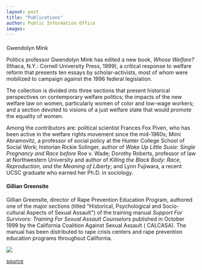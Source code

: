 ```yaml
---
layout: post
title: "Publications"
author: Public Information Office
images:
---
```


####   
Gwendolyn Mink

Politics professor Gwendolyn Mink has edited a new book, _Whose Welfare?_ (Ithaca, N.Y.: Cornell University Press, 1999), a critical response to welfare reform that presents ten essays by scholar-activists, most of whom were mobilized to campaign against the 1996 federal legislation.  

The collection is divided into three sections that present historical perspectives on contemporary welfare politics; the impacts of the new welfare law on women, particularly women of color and low-wage workers; and a section devoted to visions of a just welfare state that would promote the equality of women.  

Among the contributors are: political scientist Frances Fox Piven, who has been active in the welfare rights movement since the mid-1960s; Mimi Abramovitz, a professor of social policy at the Hunter College School of Social Work; historian Rickie Solinger, author of _Wake Up Little Susie: Single Pregnancy and Race before_ Roe v. Wade; Dorothy Roberts, professor of law at Northwestern University and author of _Killing the Black Body: Race, Reproduction, and the Meaning of Liberty_; and Lynn Fujiwara, a recent UCSC graduate who earned her Ph.D. in sociology.

#### Gillian Greensite

Gillian Greensite, director of Rape Prevention Education Program, authored one of the major sections (titled "Historical, Psychological and Socio-cultural Aspects of Sexual Assault") of the training manual _Support For Survivors: Training For Sexual Assault Counselors_ published in October 1999 by the California Coalition Against Sexual Assault ( CALCASA). The manual has been distributed to rape crisis centers and rape prevention education programs throughout California.

  
  
  
  
![ ][1]

[1]: ../../images/trans.gif

[source](http://www1.ucsc.edu/currents/99-00/11-01/pubs.html "Permalink to pubs")
